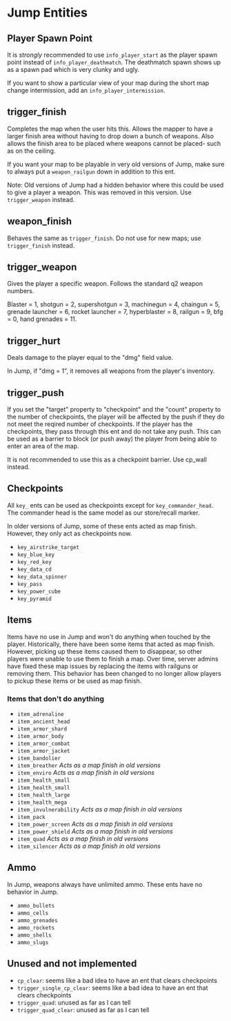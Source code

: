 # Jump Entities

## Player Spawn Point
It is *strongly* recommended to use `info_player_start` as the player spawn point instead of `info_player_deathmatch`.  The deathmatch spawn shows up as a spawn pad which is very clunky and ugly.

If you want to show a particular view of your map during the short map change intermission, add an `info_player_intermission`.

## trigger_finish
Completes the map when the user hits this.  Allows the mapper to have a larger finish area without having to drop down a bunch of weapons.  Also allows the finish area to be placed where weapons cannot be placed- such as on the ceiling.

If you want your map to be playable in very old versions of Jump, make sure to always put a `weapon_railgun` down in addition to this ent.

Note: Old versions of Jump had a hidden behavior where this could be used to give a player a weapon.  This was removed in this version.  Use `trigger_weapon` instead.

## weapon_finish
Behaves the same as `trigger_finish`.  Do not use for new maps; use `trigger_finish` instead.

## trigger_weapon
Gives the player a specific weapon.  Follows the standard q2 weapon numbers.

Blaster = 1, shotgun = 2, supershotgun = 3, machinegun = 4, chaingun = 5, grenade launcher = 6, rocket launcher = 7, hyperblaster = 8, railgun = 9, bfg = 0, hand grenades = 11.

## trigger_hurt
Deals damage to the player equal to the "dmg" field value.

In Jump, if "dmg = 1", it removes all weapons from the player's inventory.

## trigger_push
If you set the "target" property to "checkpoint" and the "count" property to the number of checkpoints, the player will be affected by the push if they do not meet the reqired number of checkpoints.  If the player has the checkpoints, they pass through this ent and do not take any push.  This can be used as a barrier to block (or push away) the player from being able to enter an area of the map.

It is not recommended to use this as a checkpoint barrier.  Use cp_wall instead.


## Checkpoints
All `key_` ents can be used as checkpoints except for `key_commander_head`.  The commander head is the same model as our store/recall marker.

In older versions of Jump, some of these ents acted as map finish.  However, they only act as checkpoints now.

- `key_airstrike_target`
- `key_blue_key`
- `key_red_key`
- `key_data_cd`
- `key_data_spinner`
- `key_pass`
- `key_power_cube`
- `key_pyramid`

## Items
Items have no use in Jump and won't do anything when touched by the player.  Historically, there have been some items that acted as map finish.  However, picking up these items caused them to disappear, so other players were unable to use them to finish a map.  Over time, server admins have fixed these map issues by replacing the items with railguns or removing them.  This behavior has been changed to no longer allow players to pickup these items or be used as map finish.

### Items that don't do anything
- `item_adrenaline`
- `item_ancient_head`
- `item_armor_shard`
- `item_armor_body`
- `item_armor_combat`
- `item_armor_jacket`
- `item_bandolier`
- `item_breather` *Acts as a map finish in old versions*
- `item_enviro` *Acts as a map finish in old versions*
- `item_health_small`
- `item_health_small`
- `item_health_large`
- `item_health_mega`
- `item_invulnerability` *Acts as a map finish in old versions*
- `item_pack`
- `item_power_screen` *Acts as a map finish in old versions*
- `item_power_shield` *Acts as a map finish in old versions*
- `item_quad` *Acts as a map finish in old versions*
- `item_silencer` *Acts as a map finish in old versions*


## Ammo
In Jump, weapons always have unlimited ammo.  These ents have no behavior in Jump.
- `ammo_bullets`
- `ammo_cells`
- `ammo_grenades`
- `ammo_rockets`
- `ammo_shells`
- `ammo_slugs`

## Unused and not implemented
- `cp_clear`: seems like a bad idea to have an ent that clears checkpoints
- `trigger_single_cp_clear`: seems like a bad idea to have an ent that clears checkpoints
- `trigger_quad`: unused as far as I can tell
- `trigger_quad_clear`: unused as far as I can tell